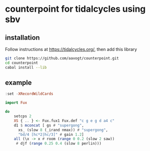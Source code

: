 # counterpoint for tidalcycles using sbv

## installation
Follow instructions at https://tidalcycles.org/, then add this library

```sh
git clone https://github.com/aavogt/counterpoint.git
cd counterpoint
cabal install --lib
```

## example

```haskell
:set -XRecordWildCards

import Fux

do
    setcps 2
    XS { .. } <- Fux.fux1 Fux.def "c g e g d a4 c"
    d1 $ mconcat [ gs # "supergong",
      xs_ (slow 8 (_irand nmax)) # "supergong",
      "bd/4 [hc*2|hc/3]" # gain 1.2]
    all (\x -> x # room (range 0 0.2 (slow 2 saw))
     # djf (range 0.25 0.4 (slow 8 perlin)))
```
